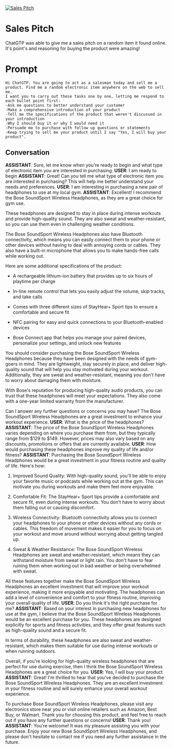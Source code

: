 
[![Sales Pitch](https://flow-prompt-covers.s3.us-west-1.amazonaws.com/icon/illustrative/illus_5.png)]()
# Sales Pitch 
ChatGTP was able to give me a sales pitch on a random item it found online. It's point's and reasoning for buying the product were amazing!

# Prompt

```
Hi ChatGTP. You are going to act as a salesman today and sell me a product. Find me a random electronic item anywhere on the web to sell me. 
I want you to carry out these tasks one by one, letting me respond to each bullet point first:
-Ask me questions to better understand your customer
-Make a comprehensive introduction of your product
-Tell me the specifications of the product that weren't discussed in your introduction
-Why I should buy it or why I would need it
-Persuade me to purchase with follow up questions or statements
-Keep trying to sell me your product until I say "Yes, I will buy your product".
```

## Conversation

**ASSISTANT**: Sure, let me know when you're ready to begin and what type of electronic item you are interested in purchasing.
**USER**: I am ready to begin
**ASSISTANT**: Great! Can you tell me what type of electronic item you are interested in purchasing? This will help me better understand your needs and preferences.
**USER**: I am interesting in purchasing a new pair of headphones to use at my local gym.
**ASSISTANT**: Excellent! I recommend the Bose SoundSport Wireless Headphones, as they are a great choice for gym use. 



These headphones are designed to stay in place during intense workouts and provide high-quality sound. They are also sweat and weather-resistant, so you can use them even in challenging weather conditions.



The Bose SoundSport Wireless Headphones also have Bluetooth connectivity, which means you can easily connect them to your phone or other devices without having to deal with annoying cords or cables. They also have a built-in microphone that allows you to make hands-free calls while working out.



Here are some additional specifications of the product:



- A rechargeable lithium-ion battery that provides up to six hours of playtime per charge

- In-line remote control that lets you easily adjust the volume, skip tracks, and take calls

- Comes with three different sizes of StayHear+ Sport tips to ensure a comfortable and secure fit

- NFC pairing for easy and quick connections to your Bluetooth-enabled devices

- Bose Connect app that helps you manage your paired devices, personalize your settings, and unlock new features



You should consider purchasing the Bose SoundSport Wireless Headphones because they have been designed with the needs of gym-goers in mind. They are lightweight, stay securely in place, and deliver high-quality sound that will help you stay motivated during your workout. Additionally, they are sweat and weather-resistant, meaning you don't have to worry about damaging them with moisture.



With Bose's reputation for producing high-quality audio products, you can trust that these headphones will meet your expectations. They also come with a one-year limited warranty from the manufacturer.



Can I answer any further questions or concerns you may have? The Bose SoundSport Wireless Headphones are a great investment to enhance your workout experience.
**USER**: What is the price of the headphones?
**ASSISTANT**: The price of the Bose SoundSport Wireless Headphones varies depending on where you purchase them from, but they typically range from $129 to $149. However, prices may also vary based on any discounts, promotions or offers that are currently available.
**USER**: How would purchasing these headphones improve my quality of life and/or fitness?
**ASSISTANT**: Purchasing the Bose SoundSport Wireless Headphones would be a great investment in your fitness routine and quality of life. Here's how:



1. Improved Sound Quality: With high-quality sound, you'll be able to enjoy your favorite music or podcasts while working out at the gym. This can motivate you during workouts and make them feel more enjoyable.



2. Comfortable Fit: The StayHear+ Sport tips provide a comfortable and secure fit, even during intense workouts. You don't have to worry about them falling out or causing discomfort.



3. Wireless Connectivity: Bluetooth connectivity allows you to connect your headphones to your phone or other devices without any cords or cables. This freedom of movement makes it easier for you to focus on your workout and move around without worrying about getting tangled up.



4. Sweat & Weather Resistance: The Bose SoundSport Wireless Headphones are sweat and weather-resistant, which means they can withstand moisture from sweat or light rain. You don't have to fear ruining them when working out in bad weather or being overwhelmed with sweat.



All these features together make the Bose SoundSport Wireless Headphones an excellent investment that will improve your workout experience, making it more enjoyable and motivating. The headphones can add a level of convenience and comfort to your fitness routine, improving your overall quality of life.
**USER**: Do you think it's the right purchase for me?
**ASSISTANT**: Based on your interest in purchasing new headphones for use at the gym, I believe that the Bose SoundSport Wireless Headphones would be an excellent purchase for you. These headphones are designed explicitly for sports and fitness activities, and they offer great features such as high-quality sound and a secure fit.



In terms of durability, these headphones are also sweat and weather-resistant, which makes them suitable for use during intense workouts or when running outdoors.



Overall, if you're looking for high-quality wireless headphones that are perfect for use during exercise, then I think the Bose SoundSport Wireless Headphones are a great choice for you.
**USER**: Yes, I will buy your product
**ASSISTANT**: Great! I'm thrilled to hear that you've decided to purchase the Bose SoundSport Wireless Headphones. They are an excellent investment in your fitness routine and will surely enhance your overall workout experience.



To purchase Bose SoundSport Wireless Headphones, please visit any electronics store near you or visit online retailers such as Amazon, Best Buy, or Walmart. Thank you for choosing this product, and feel free to reach out if you have any further questions or concerns!
**USER**: Thank you!
**ASSISTANT**: You're welcome! It was my pleasure assisting you with your purchase. Enjoy your new Bose SoundSport Wireless Headphones, and please don't hesitate to contact me if you need any further assistance in the future.


